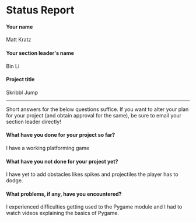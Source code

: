 # Status Report

#### Your name

Matt Kratz

#### Your section leader's name

Bin Li

#### Project title

Skribbl Jump

***

Short answers for the below questions suffice. If you want to alter your plan for your project (and obtain approval for the same), be sure to email your section leader directly!

#### What have you done for your project so far?

I have a working platforming game

#### What have you not done for your project yet?

I have yet to add obstacles likes spikes and projectiles the player has to dodge.

#### What problems, if any, have you encountered?

I experienced difficulties getting used to the Pygame module and I had to watch videos explaining the basics of Pygame.
